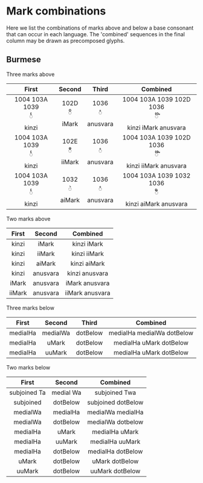 # Mark combinations #

Here we list the combinations of marks above and below a base consonant that can occur in each language. The 'combined' sequences in the final column may be drawn as precomposed glyphs.

## Burmese ##

Three marks above

| First | Second | Third | Combined |
|:-:|:-:|:-:|:-:|
| 1004 103A 1039 <br> င်္ <br> kinzi| 102D <br> ိ <br> iMark | 1036 <br> ံ <br> anusvara | 1004 103A 1039 102D 1036 <br> င်္ိံ <br> kinzi iMark anusvara |
| 1004 103A 1039 <br> င်္ <br> kinzi | 102E <br> ီ <br> iiMark | 1036 <br> ံ <br> anusvara | 1004 103A 1039 102D 1036 <br> င်္ီံ <br> kinzi iiMark anusvara |
| 1004 103A 1039 <br> င်္ <br> kinzi | 1032 <br> ဲ <br> aiMark | 1036 <br> ံ <br> anusvara | 1004 103A 1039 1032 1036 <br> င်္ဲံ <br> kinzi aiMark anusvara |

Two marks above

| First | Second | Combined |
|:-:|:-:|:-:|
| kinzi | iMark | kinzi iMark |
| kinzi | iiMark | kinzi iiMark |
| kinzi | aiMark | kinzi aiMark |
| kinzi | anusvara | kinzi anusvara |
| iMark | anusvara | iMark anusvara |
| iiMark | anusvara | iiMark anusvara |

Three marks below

| First | Second | Third | Combined |
|:-:|:-:|:-:|:-:|
| medialHa | medialWa | dotBelow | medialHa medialWa dotBelow |
| medialHa | uMark | dotBelow | medialHa uMark dotBelow |
| medialHa | uuMark | dotBelow | medialHa uMark dotBelow |

Two marks below

| First | Second | Combined |
|:-:|:-:|:-:|
| subjoined Ta | medial Wa | subjoined Twa |
| subjoined | dotBelow | subjoined dotBelow |
| medialWa | medialHa | medialWa medialHa |
| medialWa | dotBelow | medialWa dotbelow |
| medialHa | uMark | medialHa uMark |
| medialHa | uuMark | medialHa uuMark |
| medialHa | dotBelow | medialHa dotBelow |
| uMark | dotBelow | uMark dotBelow |
| uuMark | dotBelow | uuMark dotBelow |
